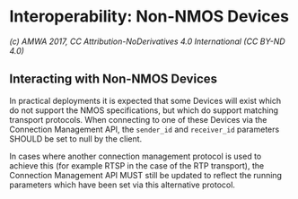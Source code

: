 # Interoperability: Non-NMOS Devices

_(c) AMWA 2017, CC Attribution-NoDerivatives 4.0 International (CC BY-ND 4.0)_

## Interacting with Non-NMOS Devices

In practical deployments it is expected that some Devices will exist which do not support the NMOS specifications, but which do support matching transport protocols. When connecting to one of these Devices via the Connection Management API, the `sender_id` and `receiver_id` parameters SHOULD be set to null by the client.

In cases where another connection management protocol is used to achieve this (for example RTSP in the case of the RTP transport), the Connection Management API MUST still be updated to reflect the running parameters which have been set via this alternative protocol.
